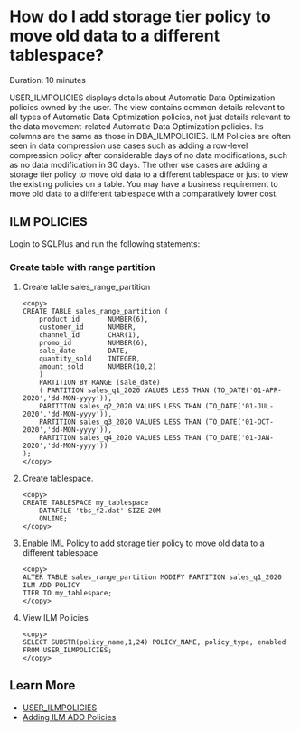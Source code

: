 # How do I add storage tier policy to move old data to a different tablespace?
Duration: 10 minutes

USER\_ILMPOLICIES displays details about Automatic Data Optimization policies owned by the user. The view contains common details relevant to all types of Automatic Data Optimization policies, not just details relevant to the data movement-related Automatic Data Optimization policies. Its columns are the same as those in DBA\_ILMPOLICIES. ILM Policies are often seen in data compression use cases such as adding a row-level compression policy after considerable days of no data modifications, such as no data modification in 30 days. The other use cases are adding a storage tier policy to move old data to a different tablespace or just to view the existing policies on a table. You may have a business requirement to move old data to a different tablespace with a comparatively lower cost.  

## ILM POLICIES

 Login to SQLPlus and run the following statements: 
 
### Create table with range partition 

1.  Create table sales\_range\_partition 

    ```
    <copy>
    CREATE TABLE sales_range_partition ( 
        product_id       NUMBER(6), 
        customer_id      NUMBER, 
        channel_id       CHAR(1), 
        promo_id         NUMBER(6), 
        sale_date        DATE, 
        quantity_sold    INTEGER, 
        amount_sold      NUMBER(10,2) 
        ) 
        PARTITION BY RANGE (sale_date) 
        ( PARTITION sales_q1_2020 VALUES LESS THAN (TO_DATE('01-APR-2020','dd-MON-yyyy')), 
        PARTITION sales_q2_2020 VALUES LESS THAN (TO_DATE('01-JUL-2020','dd-MON-yyyy')), 
        PARTITION sales_q3_2020 VALUES LESS THAN (TO_DATE('01-OCT-2020','dd-MON-yyyy')), 
        PARTITION sales_q4_2020 VALUES LESS THAN (TO_DATE('01-JAN-2020','dd-MON-yyyy')) 
    );
    </copy>
    ```  

2. Create tablespace.

    ```
    <copy>
    CREATE TABLESPACE my_tablespace 
        DATAFILE 'tbs_f2.dat' SIZE 20M 
        ONLINE;  
    </copy>
    ```

3. Enable IML Policy to add storage tier policy to move old data to a different tablespace    

    ```
    <copy>
    ALTER TABLE sales_range_partition MODIFY PARTITION sales_q1_2020 
    ILM ADD POLICY
    TIER TO my_tablespace; 
    </copy>
    ```

4. View ILM Policies    

    ```
    <copy>
    SELECT SUBSTR(policy_name,1,24) POLICY_NAME, policy_type, enabled 
    FROM USER_ILMPOLICIES;
    </copy>
    ```
 

## Learn More
* [USER_ILMPOLICIES](https://docs.oracle.com/database/121/REFRN/GUID-50ADFAF7-C9E2-45AB-BBB8-B273986B5D4E.htm)
* [Adding ILM ADO Policies](https://docs.oracle.com/database/121/VLDBG/GUID-DE4C9EB5-FBDC-4621-AA7B-17EBD11FBF27.htm)
